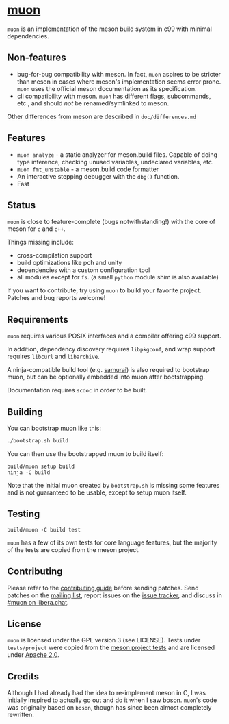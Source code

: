 # [muon]

`muon` is an implementation of the meson build system in c99 with minimal
dependencies.

## Non-features

- bug-for-bug compatibility with meson.  In fact, `muon` aspires to be stricter
  than meson in cases where meson's implementation seems error prone.  `muon`
  uses the official meson documentation as its specification.
- cli compatibility with meson.  `muon` has different flags, subcommands, etc.,
  and should _not_ be renamed/symlinked to meson.

Other differences from meson are described in `doc/differences.md`

## Features

- `muon analyze` - a static analyzer for meson.build files.  Capable of doing
  type inference, checking unused variables, undeclared variables, etc.
- `muon fmt_unstable` - a meson.build code formatter
- An interactive stepping debugger with the `dbg()` function.
- Fast

## Status

`muon` is close to feature-complete (bugs notwithstanding!) with the core of
meson for `c` and `c++`.

Things missing include:

- cross-compilation support
- build optimizations like pch and unity
- dependencies with a custom configuration tool
- all modules except for `fs`. (a small `python` module shim is also available)

If you want to contribute, try using `muon` to build your favorite project.
Patches and bug reports welcome!

## Requirements

`muon` requires various POSIX interfaces and a compiler offering c99 support.

In addition, dependency discovery requires `libpkgconf`, and wrap support
requires `libcurl` and `libarchive`.

A ninja-compatible build tool (e.g.  [samurai]) is also required to bootstrap
muon, but can be optionally embedded into muon after bootstrapping.

Documentation requires `scdoc` in order to be built.

## Building

You can bootstrap muon like this:

```sh
./bootstrap.sh build
```

You can then use the bootstrapped muon to build itself:

```
build/muon setup build
ninja -C build
```

Note that the initial muon created by `bootstrap.sh` is missing some features
and is not guaranteed to be usable, except to setup muon itself.

## Testing

```
build/muon -C build test
```

`muon` has a few of its own tests for core language features, but the majority
of the tests are copied from the meson project.

## Contributing

Please refer to the [contributing guide] before sending patches.  Send patches
on the [mailing list], report issues on the [issue tracker], and discuss in
[#muon on libera.chat].

## License

`muon` is licensed under the GPL version 3 (see LICENSE).  Tests under
`tests/project` were copied from the [meson project tests] and are licensed
under [Apache 2.0].

## Credits

Although I had already had the idea to re-implement meson in C, I was initially
inspired to actually go out and do it when I saw [boson].  `muon`'s code was
originally based on `boson`, though has since been almost completely rewritten.

[muon]: https://muon.build
[samurai]: https://github.com/michaelforney/samurai
[contributing guide]: https://git.sr.ht/~lattis/muon/tree/master/item/CONTRIBUTING.md
[mailing list]: https://lists.sr.ht/~lattis/muon/
[issue tracker]: https://todo.sr.ht/~lattis/muon/
[#muon on libera.chat]: ircs://irc.libera.chat/#muon
[meson project tests]: https://github.com/mesonbuild/meson/tree/master/test%20cases
[Apache 2.0]: https://www.apache.org/licenses/LICENSE-2.0.txt
[boson]: https://sr.ht/~bl4ckb0ne/boson/
